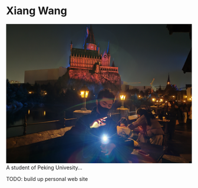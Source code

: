 # Xiang Wang
![image](https://github.com/HerocatUED/XiangWang.github.io/blob/master/figs/magic.jpg)
A student of Peking Univesity...

TODO: build up personal web site
